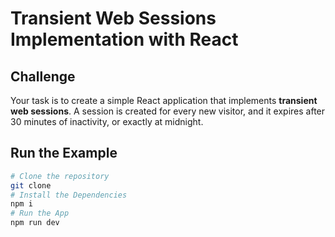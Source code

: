 #  Transient Web Sessions Implementation with React

## Challenge
Your task is to create a simple React application that implements **transient web sessions**. A session is created for every new visitor, and it expires after 30 minutes of inactivity, or exactly at midnight. 


## Run the Example
```sh
# Clone the repository
git clone 
# Install the Dependencies
npm i
# Run the App
npm run dev
```